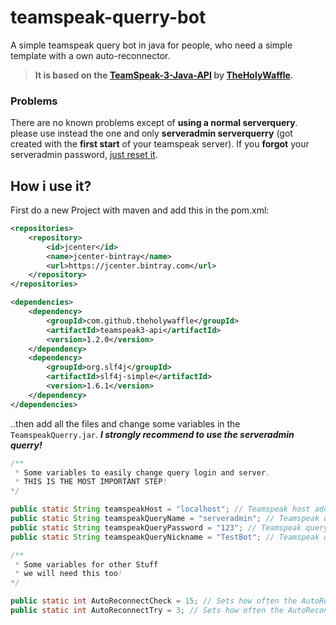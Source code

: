 # teamspeak-querry-bot
A simple teamspeak query bot in java for people, who need a simple template with a own auto-reconnector.
> **It is based on the [TeamSpeak-3-Java-API](https://github.com/TheHolyWaffle/TeamSpeak-3-Java-API.git) by [TheHolyWaffle](https://github.com/TheHolyWaffle).**

### Problems
There are no known problems except of **using a normal serverquery**. please use instead the one and only **serveradmin serverquerry** (got created with the **first start** of your teamspeak server). If you **forgot** your serveradmin password, [just reset it](https://support.teamspeak.com/hc/en-us/articles/360002712898-How-do-I-change-or-reset-the-password-of-the-serveradmin-Server-Query-account-).

## How i use it?
First do a new Project with maven and add this in the pom.xml:
```pom.xml
<repositories>
    <repository>
        <id>jcenter</id>
        <name>jcenter-bintray</name>
        <url>https://jcenter.bintray.com</url>
    </repository>
</repositories>

<dependencies>
    <dependency>
        <groupId>com.github.theholywaffle</groupId>
        <artifactId>teamspeak3-api</artifactId>
        <version>1.2.0</version>
    </dependency>
    <dependency>
        <groupId>org.slf4j</groupId>
        <artifactId>slf4j-simple</artifactId>
        <version>1.6.1</version>
    </dependency>
</dependencies>
```
..then add all the files and change some variables in  the `TeamspeakQuerry.jar`.
***I strongly recommend to use the serveradmin querry!***
```java
/**
 * Some variables to easily change query login and server.
 * THIS IS THE MOST IMPORTANT STEP!
*/

public static String teamspeakHost = "localhost"; // Teamspeak host address
public static String teamspeakQueryName = "serveradmin"; // Teamspeak query name
public static String teamspeakQueryPassword = "123"; // Teamspeak query password
public static String teamspeakQueryNickname = "TestBot"; // Teamspeak query nickname

/**
 * Some variables for other Stuff
 * we will need this too!
*/

public static int AutoReconnectCheck = 15; // Sets how often the AutoReconnect will check in SECONDS
public static int AutoReconnectTry = 3; // Sets how often the AutoReconnect will try to reconnect, if it isn't connected in SECONDS
```
